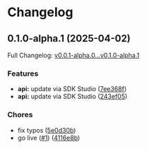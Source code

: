 # Changelog

## 0.1.0-alpha.1 (2025-04-02)

Full Changelog: [v0.0.1-alpha.0...v0.1.0-alpha.1](https://github.com/stainless-api/stainless-api-go/compare/v0.0.1-alpha.0...v0.1.0-alpha.1)

### Features

* **api:** update via SDK Studio ([7ee368f](https://github.com/stainless-api/stainless-api-go/commit/7ee368fd3b3c66505831503c6875b3195bebe7e4))
* **api:** update via SDK Studio ([243ef05](https://github.com/stainless-api/stainless-api-go/commit/243ef05fc77763f465779bb695ecbdebb861b709))


### Chores

* fix typos ([5e0d30b](https://github.com/stainless-api/stainless-api-go/commit/5e0d30b46a04841afd7c22d650e421047dfd66c2))
* go live ([#1](https://github.com/stainless-api/stainless-api-go/issues/1)) ([4116e8b](https://github.com/stainless-api/stainless-api-go/commit/4116e8b132ac5a4afdcbbda4839db27019750ada))
